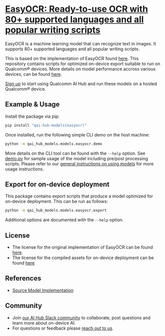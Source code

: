 # [EasyOCR: Ready-to-use OCR with 80+ supported languages and all popular writing scripts](https://aihub.qualcomm.com/models/easyocr)

EasyOCR is a machine learning model that can recognize text in images. It supports 80+ supported languages and all popular writing scripts.

This is based on the implementation of EasyOCR found [here](https://github.com/JaidedAI/EasyOCR). This repository contains scripts for optimized on-device
export suitable to run on Qualcomm® devices. More details on model performance
accross various devices, can be found [here](https://aihub.qualcomm.com/models/easyocr).

[Sign up](https://myaccount.qualcomm.com/signup) to start using Qualcomm AI Hub and run these models on a hosted Qualcomm® device.




## Example & Usage

Install the package via pip:
```bash
pip install "qai-hub-models[easyocr]"
```


Once installed, run the following simple CLI demo on the host machine:

```bash
python -m qai_hub_models.models.easyocr.demo
```
More details on the CLI tool can be found with the `--help` option. See
[demo.py](demo.py) for sample usage of the model including pre/post processing
scripts. Please refer to our [general instructions on using
models](../../../#getting-started) for more usage instructions.

## Export for on-device deployment

This package contains export scripts that produce a model optimized for
on-device deployment. This can be run as follows:

```bash
python -m qai_hub_models.models.easyocr.export
```
Additional options are documented with the `--help` option.


## License
* The license for the original implementation of EasyOCR can be found
  [here](https://github.com/JaidedAI/EasyOCR/blob/master/LICENSE).
* The license for the compiled assets for on-device deployment can be found [here](https://qaihub-public-assets.s3.us-west-2.amazonaws.com/qai-hub-models/Qualcomm+AI+Hub+Proprietary+License.pdf)


## References
* [Source Model Implementation](https://github.com/JaidedAI/EasyOCR)



## Community
* Join [our AI Hub Slack community](https://aihub.qualcomm.com/community/slack) to collaborate, post questions and learn more about on-device AI.
* For questions or feedback please [reach out to us](mailto:ai-hub-support@qti.qualcomm.com).

